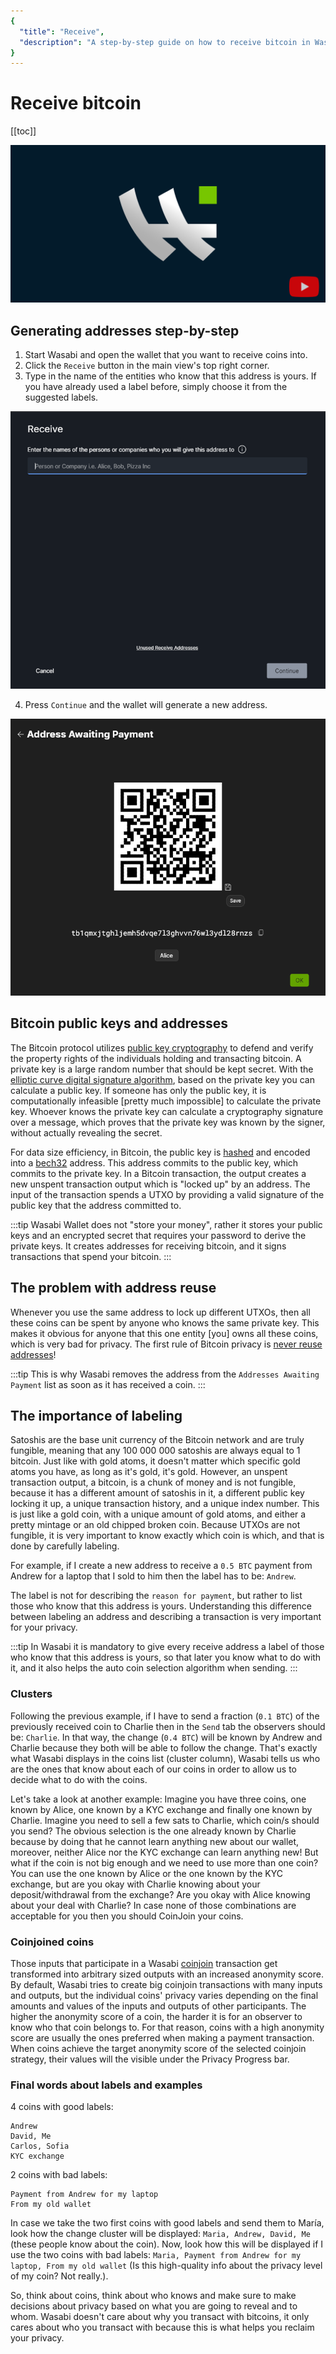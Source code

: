 ```yaml
---
{
  "title": "Receive",
  "description": "A step-by-step guide on how to receive bitcoin in Wasabi. This is the Wasabi documentation, an archive of knowledge about the open-source, non-custodial and privacy-focused Bitcoin wallet for desktop."
}
---
```


# Receive bitcoin

[[toc]]

[![Receive bitcoin in Wasabi Wallet](/Logo_without_text_with_bg_dark_with_yt.png)](https://youtu.be/Wjc00GBn-OQ "Receive bitcoin in Wasabi Wallet")

## Generating addresses step-by-step

1. Start Wasabi and open the wallet that you want to receive coins into.
2. Click the `Receive` button in the main view's top right corner.
3. Type in the name of the entities who know that this address is yours.
If you have already used a label before, simply choose it from the suggested labels.

![Receive label in Wasabi](/ReceiveLabelingRequired.png "Receive label in Wasabi")

4. Press `Continue` and the wallet will generate a new address. 

![Bitcoin address in Wasabi](/AddressAwaitingPayment.png "Bitcoin address in Wasabi")

## Bitcoin public keys and addresses

The Bitcoin protocol utilizes [public key cryptography](https://en.wikipedia.org/wiki/Public-key_cryptography) to defend and verify the property rights of the individuals holding and transacting bitcoin.
A private key is a large random number that should be kept secret.
With the [elliptic curve digital signature algorithm](https://en.wikipedia.org/wiki/Elliptic_Curve_Digital_Signature_Algorithm), based on the private key you can calculate a public key.
If someone has only the public key, it is computationally infeasible [pretty much impossible] to calculate the private key.
Whoever knows the private key can calculate a cryptography signature over a message, which proves that the private key was known by the signer, without actually revealing the secret.

For data size efficiency, in Bitcoin, the public key is [hashed](https://en.wikipedia.org/wiki/Cryptographic_hash_function) and encoded into a [bech32](/using-wasabi/BIPs.md#bip-173-base32-address-format-for-native-v0-16-witness-outputs) address.
This address commits to the public key, which commits to the private key.
In a Bitcoin transaction, the output creates a new unspent transaction output which is "locked up" by an address.
The input of the transaction spends a UTXO by providing a valid signature of the public key that the address committed to.

:::tip
Wasabi Wallet does not "store your money", rather it stores your public keys and an encrypted secret that requires your password to derive the private keys.
It creates addresses for receiving bitcoin, and it signs transactions that spend your bitcoin.
:::

## The problem with address reuse

Whenever you use the same address to lock up different UTXOs, then all these coins can be spent by anyone who knows the same private key.
This makes it obvious for anyone that this one entity [you] owns all these coins, which is very bad for privacy.
The first rule of Bitcoin privacy is [never reuse addresses](/why-wasabi/AddressReuse.md)!

:::tip
This is why Wasabi removes the address from the `Addresses Awaiting Payment` list as soon as it has received a coin.
:::

## The importance of labeling

Satoshis are the base unit currency of the Bitcoin network and are truly fungible, meaning that any 100 000 000 satoshis are always equal to 1 bitcoin.
Just like with gold atoms, it doesn't matter which specific gold atoms you have, as long as it's gold, it's gold.
However, an unspent transaction output, a bitcoin, is a chunk of money and is not fungible, because it has a different amount of satoshis in it, a different public key locking it up, a unique transaction history, and a unique index number.
This is just like a gold coin, with a unique amount of gold atoms, and either a pretty mintage or an old chipped broken coin.
Because UTXOs are not fungible, it is very important to know exactly which coin is which, and that is done by carefully labeling.

For example, if I create a new address to receive a `0.5 BTC` payment from Andrew for a laptop that I sold to him then the label has to be: `Andrew`.

The label is not for describing the `reason for payment`, but rather to list those who know that this address is yours.
Understanding this difference between labeling an address and describing a transaction is very important for your privacy.

:::tip
In Wasabi it is mandatory to give every receive address a label of those who know that this address is yours, so that later you know what to do with it, and it also helps the auto coin selection algorithm when sending.
:::

### Clusters

Following the previous example, if I have to send a fraction (`0.1 BTC`) of the previously received coin to Charlie then in the `Send` tab the observers should be: `Charlie`.
In that way, the change (`0.4 BTC`) will be known by Andrew and Charlie because they both will be able to follow the change.
That's exactly what Wasabi displays in the coins list (cluster column), Wasabi tells us who are the ones that know about each of our coins in order to allow us to decide what to do with the coins.

Let's take a look at another example:
Imagine you have three coins, one known by Alice, one known by a KYC exchange and finally one known by Charlie.
Imagine you need to sell a few sats to Charlie, which coin/s should you send?
The obvious selection is the one already known by Charlie because by doing that he cannot learn anything new about our wallet, moreover, neither Alice nor the KYC exchange can learn anything new!
But what if the coin is not big enough and we need to use more than one coin?
You can use the one known by Alice or the one known by the KYC exchange, but are you okay with Charlie knowing about your deposit/withdrawal from the exchange?
Are you okay with Alice knowing about your deal with Charlie?
In case none of those combinations are acceptable for you then you should CoinJoin your coins.

### Coinjoined coins

Those inputs that participate in a Wasabi [coinjoin](/using-wasabi/CoinJoin.md) transaction get transformed into arbitrary sized outputs with an increased anonymity score.
By default, Wasabi tries to create big coinjoin transactions with many inputs and outputs, but the individual coins' privacy varies depending on the final amounts and values of the inputs and outputs of other participants.
The higher the anonymity score of a coin, the harder it is for an observer to know who that coin belongs to.
For that reason, coins with a high anonymity score are usually the ones preferred when making a payment transaction.
When coins achieve the target anonymity score of the selected coinjoin strategy, their values will the visible under the Privacy Progress bar.

### Final words about labels and examples

4 coins with good labels:

```
Andrew
David, Me
Carlos, Sofia
KYC exchange
```

2 coins with bad labels:

```
Payment from Andrew for my laptop
From my old wallet
```

In case we take the two first coins with good labels and send them to María, look how the change cluster will be displayed: `Maria, Andrew, David, Me` (these people know about the coin).
Now, look how this will be displayed if I use the two coins with bad labels: `Maria, Payment from Andrew for my laptop, From my old wallet` (Is this high-quality info about the privacy level of my coin? Not really.).

So, think about coins, think about who knows and make sure to make decisions about privacy based on what you are going to reveal and to whom.
Wasabi doesn't care about why you transact with bitcoins, it only cares about who you transact with because this is what helps you reclaim your privacy.
